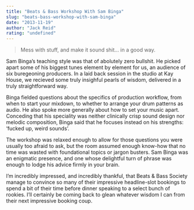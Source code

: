 ```yaml
---
title: "Beats & Bass Workshop With Sam Binga"
slug: "beats-bass-workshop-with-sam-binga"
date: "2013-11-19"
author: "Jack Reid"
rating: "undefined"
---
```


> Mess with stuff, and make it sound shit… in a good way.

Sam Binga’s teaching style was that of abolutely zero bullshit. He picked apart some of his biggest tunes element by element for us, an audience of six buregeoning producers. In a laid back session in the studio at Kay House, we recieved some truly insighful pearls of wisdom, delivered in a truly straightforward way.

Binga fielded questions about the specifics of production workflow, from when to start your mixdown, to whether to arrange your drum patterns as audio. He also spoke more generally about how to set your music apart. Conceding that his speciality was neither clinically crisp sound design nor melodic composition, Binga said that he focuses instead on his strengths: ‘fucked up, weird sounds’.

The workshop was relaxed enough to allow for those questions you were usually too afraid to ask, but the room assumed enough know-how that no time was wasted with foundational topics or jargon busters. Sam Binga was an enigmatic presence, and one whose delightful turn of phrase was enough to lodge his advice firmly in your brain.

I’m incredibly impressed, and incredibly thankful, that Beats & Bass Society manage to convince so many of their impressive headline-slot bookings to spend a bit of their time before dinner speaking to a select bunch of rookies. I’ll certainly be coming back to glean whatever wisdom I can from their next impressive booking coup.
